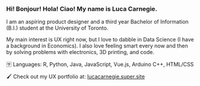 ### Hi! Bonjour! Hola! Ciao! My name is Luca Carnegie. 

I am an aspiring product designer and a third year Bachelor of Information (B.I.) student at the University of Toronto. 

My main interest is UX right now, but I love to dabble in Data Science (I have a background in Economics). I also love feeling smart every now and then by solving problems with electronics, 3D printing, and code. 

🈂️ Languages: R, Python, Java, JavaScript, Vue.js, Arduino C++, HTML/CSS

🖌️ Check out my UX portfolio at: [lucacarnegie.super.site](https://lucacarnegie.super.site/)


